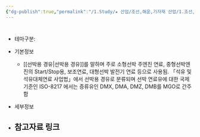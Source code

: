 ```yaml
---
{"dg-publish":true,"permalink":"/1.Study/★ 산업/조선,해운,기자재 산업/1.조선,기자재/INFO_조선/MGO/","created":"2024-11-20T21:02:29.279+09:00","updated":"2025-06-03T20:07:21.651+09:00"}
---
```


#


- 테마구분: 



- 기본정보
	- [[선박용 경유\|선박용 경유]]를 말하며 주로 소형선박 주엔진 연료, 중형선박엔진의 Start/Stop용, 보조연료, 대형선박 발전기 연료 등으로 사용됨. 「석유 및 석유대체연료 사업법」에서 선박용 경유로 분류되며 선박 연료유에 대한 국제기준인 ISO-8217 에서는 증류유인 DMX, DMA, DMZ, DMB를 MGO로 간주함


- 세부정보




- 참고자료 링크
	- 

